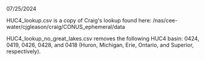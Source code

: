 07/25/2024

HUC4_lookup.csv is a copy of Craig's lookup found here: /nas/cee-water/cjgleason/craig/CONUS_ephemeral/data

HUC4_lookup_no_great_lakes.csv removes the following HUC4 basin: 0424, 0419, 0426, 0428, and 0418 (Huron, Michigan, Erie, Ontario, and Superior, respectively).